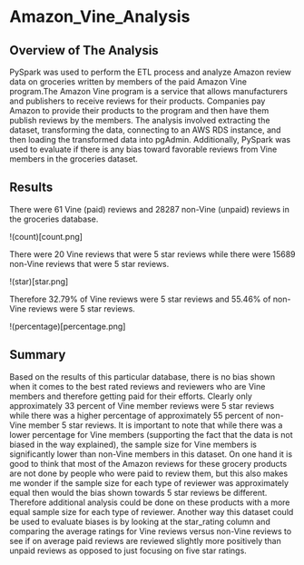 # Amazon_Vine_Analysis

## Overview of The Analysis
PySpark was used to perform the ETL process and analyze Amazon review data on groceries written by members of the paid Amazon Vine program.The Amazon Vine program is a service that allows manufacturers and publishers to receive reviews for their products. Companies pay Amazon to provide their products to the program and then have them publish reviews by the members. The analysis involved extracting the dataset, transforming the data, connecting to an AWS RDS instance, and then loading the transformed data into pgAdmin. Additionally, PySpark was used to evaluate if there is any bias toward favorable reviews from Vine members in the groceries dataset.

## Results
There were 61 Vine (paid) reviews and 28287 non-Vine (unpaid) reviews in the groceries database.

!(count)[count.png]

There were 20 Vine reviews that were 5 star reviews while there were 15689 non-Vine reviews that were 5 star reviews. 

!(star)[star.png]

Therefore 32.79% of Vine reviews were 5 star reviews and 55.46% of non-Vine reviews were 5 star reviews.

!(percentage)[percentage.png]

## Summary
Based on the results of this particular database, there is no bias shown when it comes to the best rated reviews and reviewers who are Vine members and therefore getting paid for their efforts. Clearly only approximately 33 percent of Vine member reviews were 5 star reviews while there was a higher percentage of approximately 55 percent of non-Vine member 5 star reviews. It is important to note that while there was a lower percentage for Vine members (supporting the fact that the data is not biased in the way explained), the sample size for Vine members is significantly lower than non-Vine members in this dataset. On one hand  it is good to think that most of the Amazon reviews for these grocery products are not done by people who were paid to review them, but this also makes me wonder if the sample size for each type of reviewer was approximately equal then would the bias shown towards 5 star reviews be different. Therefore additional analysis could be done on these products with a more equal sample size for each type of reviewer. Another way this dataset could be used to evaluate biases is by looking at the star_rating column and comparing the average ratings for Vine reviews versus non-Vine reviews to see if on average paid reviews are reviewed slightly more positively than unpaid reviews as opposed to just focusing on five star ratings.

